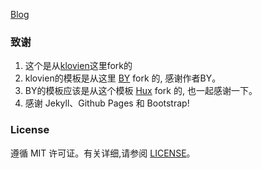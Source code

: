 [Blog](https://nWuyuz.github.io)

### 致谢

1. 这个是从[klovien](https://github.com/klovien/klovien.github.io)这里fork的
2. klovien的模板是从这里 [BY](https://github.com/qiubaiying/qiubaiying.github.io) fork 的, 感谢作者BY。 
3. BY的模板应该是从这个模板 [Hux](https://github.com/Huxpro/huxpro.github.io) fork 的, 也一起感谢一下。
4. 感谢 Jekyll、Github Pages 和 Bootstrap!

### License

遵循 MIT 许可证。有关详细,请参阅 [LICENSE](https://github.com/klovien/klovien.github.io/blob/master/LICENSE)。
